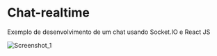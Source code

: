 # Chat-realtime
Exemplo de desenvolvimento de um chat usando Socket.IO e React JS

![Screenshot_1](https://user-images.githubusercontent.com/38058432/80965780-29671180-8de1-11ea-8826-400e04b24722.png)
